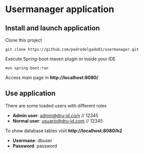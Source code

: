 # Usermanager application

## Install and launch application

Clone this project

`git clone https://github.com/pedrodelgado81/usermanager.git`

Execute Spring-boot maven plugin or inside your IDE

`mvn spring-boot:run`

Access main page in **http://localhost:8080/**

## Use application

There are some loaded users with different roles
* **Admin user**:  admin@dru-id.com // 12345
* **Normal user**: usuario@dru-id.com // 12345

To show database tables visit **http://localhost:8080/h2**
* **Usermane**: dbuser
* **Password**: password

